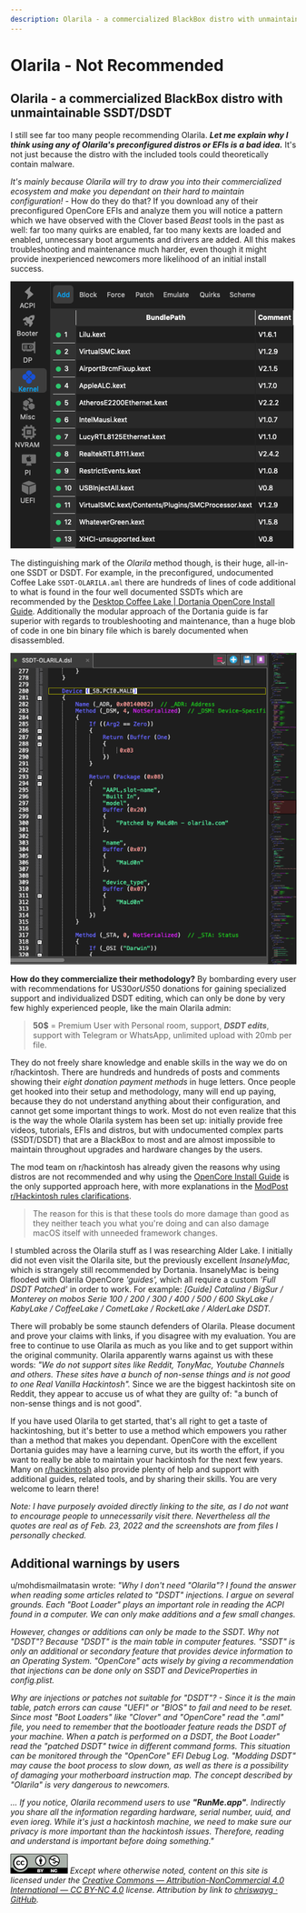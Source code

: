 ```yaml
---
description: Olarila - a commercialized BlackBox distro with unmaintainable SSDT/DSDT
---
```


# Olarila - Not Recommended

## Olarila - a commercialized BlackBox distro with unmaintainable SSDT/DSDT

I still see far too many people recommending Olarila. _**Let me explain why I think using any of Olarila's preconfigured distros or EFIs is a bad idea.**_ It's not just because the distro with the included tools could theoretically contain malware.

_It's mainly because Olarila will try to draw you into their commercialized ecosystem and make you dependant on their hard to maintain configuration!_ - How do they do that? If you download any of their preconfigured OpenCore EFIs and analyze them you will notice a pattern which we have observed with the Clover based _Beast_ tools in the past as well: far too many quirks are enabled, far too many kexts are loaded and enabled, unnecessary boot arguments and drivers are added. All this makes troubleshooting and maintenance much harder, even though it might provide inexperienced newcomers more likelihood of an initial install success.

![13 kexts enabled by default in their Coffee Lake EFI](../.gitbook/assets/1FF6ECFE-FBAF-49D6-A463-EC3A3EA88683.png)

The distinguishing mark of the _Olarila_ method though, is their huge, all-in-one SSDT or DSDT. For example, in the preconfigured, undocumented Coffee Lake `SSDT-OLARILA.aml` there are hundreds of lines of code additional to what is found in the four well documented SSDTs which are recommended by the [Desktop Coffee Lake | Dortania OpenCore Install Guide](https://dortania.github.io/OpenCore-Install-Guide/config.plist/coffee-lake.html#acpi). Additionally the modular approach of the Dortania guide is far superior with regards to troubleshooting and maintenance, than a huge blob of code in one bin binary file which is barely documented when disassembled.

![Disassembled SSDT-OLARILA.aml](../.gitbook/assets/CE134F3D-4891-493E-88D2-BB920FD35A43.png)

**How do they commercialize their methodology?** By bombarding every user with recommendations for US$30 or US$50 donations for gaining specialized support and individualized DSDT editing, which can only be done by very few highly experienced people, like the main Olarila admin:

> **50$** = Premium User with Personal room, support, _**DSDT edits**_, support with Telegram or WhatsApp, unlimited upload with 20mb per file.

They do not freely share knowledge and enable skills in the way we do on r/hackintosh. There are hundreds and hundreds of posts and comments showing their _eight donation payment methods_ in huge letters. Once people get hooked into their setup and methodology, many will end up paying, because they do not understand anything about their configuration, and cannot get some important things to work. Most do not even realize that this is the way the whole Olarila system has been set up: initially provide free videos, tutorials, EFIs and distros, but with undocumented complex parts (SSDT/DSDT) that are a BlackBox to most and are almost impossible to maintain throughout upgrades and hardware changes by the users.

The mod team on r/hackintosh has already given the reasons why using distros are not recommended and why using the [OpenCore Install Guide](https://dortania.github.io/OpenCore-Install-Guide/) is the only supported approach here, with more explanations in the [ModPost r/Hackintosh rules clarifications](https://www.reddit.com/r/hackintosh/comments/slhprk/modpost\_rhackintosh\_rules\_clarifications\_and\_more/).

> The reason for this is that these tools do more damage than good as they neither teach you what you're doing and can also damage macOS itself with unneeded framework changes.

I stumbled across the Olarila stuff as I was researching Alder Lake. I initially did not even visit the Olarila site, but the previously excellent _InsanelyMac,_ which is strangely still recommended by Dortania. InsanelyMac is being flooded with Olarila OpenCore _'guides',_ which all require a custom _'Full DSDT Patched'_ in order to work. For example: _\[Guide] Catalina / BigSur / Monterey on mobos Serie 100 / 200 / 300 / 400 / 500 / 600 SkyLake / KabyLake / CoffeeLake / CometLake / RocketLake / AlderLake DSDT._

There will probably be some staunch defenders of Olarila. Please document and prove your claims with links, if you disagree with my evaluation. You are free to continue to use Olarila as much as you like and to get support within the original community. Olarila apparently warns against us with these words: _"We do not support sites like Reddit, TonyMac, Youtube Channels and others. These sites have a bunch of non-sense things and is not good to one Real Vanilla Hackintosh"._ Since we are the biggest hackintosh site on Reddit, they appear to accuse us of what they are guilty of: "a bunch of non-sense things and is not good".

If you have used Olarila to get started, that's all right to get a taste of hackintoshing, but it's better to use a method which empowers you rather than a method that makes you dependant. OpenCore with the excellent Dortania guides may have a learning curve, but its worth the effort, if you want to really be able to maintain your hackintosh for the next few years. Many on  [r/hackintosh](https://www.reddit.com/r/hackintos) also provide plenty of help and support with additional guides, related tools, and by sharing their skills. You are very welcome to learn there!

_Note: I have purposely avoided directly linking to the site, as I do not want to encourage people to unnecessarily visit there. Nevertheless all the quotes are real as of Feb. 23, 2022 and the screenshots are from files I personally checked._

## Additional warnings by users

u/mohdismailmatasin wrote: _"Why I don't need "Olarila"? I found the answer when reading some articles related to "DSDT" injections. I argue on several grounds. Each "Boot Loader" plays an important role in reading the ACPI found in a computer. We can only make additions and a few small changes._

_However, changes or additions can only be made to the SSDT. Why not "DSDT"? Because "DSDT" is the main table in computer features. "SSDT" is only an additional or secondary feature that provides device information to an Operating System. "OpenCore" acts wisely by giving a recommendation that injections can be done only on SSDT and DeviceProperties in config.plist._

_Why are injections or patches not suitable for "DSDT"? - Since it is the main table, patch errors can cause "UEFI" or "BIOS" to fail and need to be reset. Since most "Boot Loaders" like "Clover" and "OpenCore" read the ".aml" file, you need to remember that the bootloader feature reads the DSDT of your machine. When a patch is performed on a DSDT, the Boot Loader" read the "patched DSDT" twice in different command forms. This situation can be monitored through the "OpenCore" EFI Debug Log. "Modding DSDT" may cause the boot process to slow down, as well as there is a possibility of damaging your motherboard instruction map. The concept described by "Olarila" is very dangerous to newcomers._

_... If you notice, Olarila recommend users to use **"RunMe.app"**. Indirectly you share all the information regarding hardware, serial number, uuid, and even ioreg. While it's just a hackintosh machine, we need to make sure our privacy is more important than the hackintosh issues. Therefore, reading and understand is important before doing something."_

![](../images/by-nc-license.png) _Except where otherwise noted, content on this site is licensed under the_ [_Creative Commons — Attribution-NonCommercial 4.0 International — CC BY-NC 4.0_](https://creativecommons.org/licenses/by-nc/4.0/) _license. Attribution by link to_ [_chriswayg · GitHub_](https://github.com/chriswayg)_._
